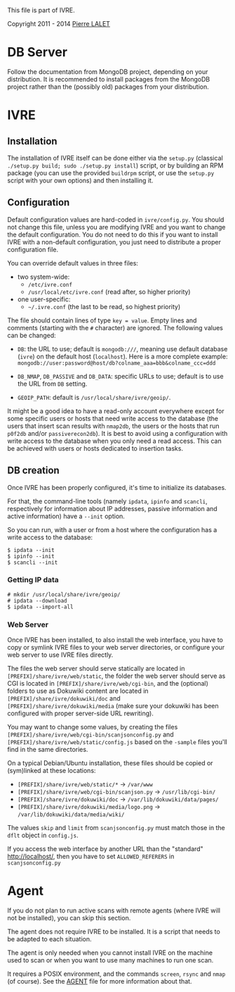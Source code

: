 This file is part of IVRE.

Copyright 2011 - 2014 [Pierre LALET](mailto:pierre.lalet@cea.fr)

# DB Server #

Follow the documentation from MongoDB project, depending on your
distribution. It is recommended to install packages from the MongoDB
project rather than the (possibly old) packages from your
distribution.

# IVRE #

## Installation ##

The installation of IVRE itself can be done either via the `setup.py`
(classical `./setup.py build; sudo ./setup.py install`) script, or by
building an RPM package (you can use the provided `buildrpm` script,
or use the `setup.py` script with your own options) and then
installing it.

## Configuration ##

Default configuration values are hard-coded in `ivre/config.py`. You
should not change this file, unless you are modifying IVRE and you
want to change the default configuration. You do not need
to do this if you want to install IVRE with a non-default
configuration, you just need to distribute a proper configuration
file.

You can override default values in three files:
  - two system-wide:
    - `/etc/ivre.conf`
    - `/usr/local/etc/ivre.conf` (read after, so higher priority)
  - one user-specific:
    - `~/.ivre.conf` (the last to be read, so highest priority)

The file should contain lines of type `key = value`. Empty lines and
comments (starting with the `#` character) are ignored. The following
values can be changed:

  - `DB`: the URL to use; default is `mongodb:///`, meaning use
    default database (`ivre`) on the default host (`localhost`). Here
    is a more complete example:
	`mongodb://user:password@host/db?colname_aaa=bbb&colname_ccc=ddd`

  - `DB_NMAP`, `DB_PASSIVE` and `DB_DATA`: specific URLs to use;
    default is to use the URL from `DB` setting.

  - `GEOIP_PATH`: default is `/usr/local/share/ivre/geoip/`.

It might be a good idea to have a read-only account everywhere except
for some specific users or hosts that need write access to the
database (the users that insert scan results with `nmap2db`, the users
or the hosts that run `p0f2db` and/or `passiverecon2db`). It is best
to avoid using a configuration with write access to the database when
you only need a read access. This can be achieved with users or hosts
dedicated to insertion tasks.

## DB creation ##

Once IVRE has been properly configured, it's time to initialize its
databases.

For that, the command-line tools (namely `ipdata`, `ipinfo` and
`scancli`, respectively for information about IP addresses, passive
information and active information) have a `--init` option.

So you can run, with a user or from a host where the configuration has
a write access to the database:

    $ ipdata --init
    $ ipinfo --init
    $ scancli --init

### Getting IP data ###

    # mkdir /usr/local/share/ivre/geoip/
    # ipdata --download
    $ ipdata --import-all

### Web Server ###

Once IVRE has been installed, to also install the web interface, you
have to copy or symlink IVRE files to your web server directories, or
configure your web server to use IVRE files directly.

The files the web server should serve statically are located in
`[PREFIX]/share/ivre/web/static`, the folder the web server should
serve as CGI is located in `[PREFIX]/share/ivre/web/cgi-bin`, and
the (optional) folders to use as Dokuwiki content are located in
`[PREFIX]/share/ivre/dokuwiki/doc` and
`[PREFIX]/share/ivre/dokuwiki/media` (make sure your dokuwiki has been
configured with proper server-side URL rewriting).

You may want to change some values, by creating the files
`[PREFIX]/share/ivre/web/cgi-bin/scanjsonconfig.py` and
`[PREFIX]/share/ivre/web/static/config.js` based on the `-sample`
files you'll find in the same directories.

On a typical Debian/Ubuntu installation, these files should be copied
or (sym)linked at these locations:

 - `[PREFIX]/share/ivre/web/static/*` -> `/var/www`
 - `[PREFIX]/share/ivre/web/cgi-bin/scanjson.py` -> `/usr/lib/cgi-bin/`
 - `[PREFIX]/share/ivre/dokuwiki/doc`
     -> `/var/lib/dokuwiki/data/pages/`
 - `[PREFIX]/share/ivre/dokuwiki/media/logo.png`
     -> `/var/lib/dokuwiki/data/media/wiki/`

The values `skip` and `limit` from `scanjsonconfig.py` must match
those in the `dflt` object in `config.js`.

If you access the web interface by another URL than the "standard"
<http://localhost/>, then you have to set `ALLOWED_REFERERS` in
`scanjsonconfig.py`

# Agent #

If you do not plan to run active scans with remote agents (where IVRE
will not be installed), you can skip this section.

The agent does not require IVRE to be installed. It is a script that
needs to be adapted to each situation.

The agent is only needed when you cannot install IVRE on the machine
used to scan or when you want to use many machines to run one scan.

It requires a POSIX environment, and the commands `screen`, `rsync`
and `nmap` (of course). See the [AGENT](AGENT.md) file for more
information about that.
